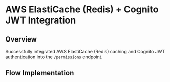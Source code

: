 # AWS ElastiCache (Redis) + Cognito JWT Integration

## Overview
Successfully integrated AWS ElastiCache (Redis) caching and Cognito JWT authentication into the `/permissions` endpoint.

## Flow Implementation